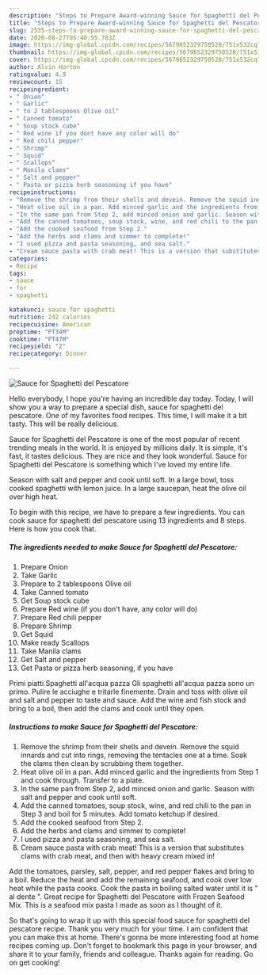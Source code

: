 ```yaml
---
description: "Steps to Prepare Award-winning Sauce for Spaghetti del Pescatore"
title: "Steps to Prepare Award-winning Sauce for Spaghetti del Pescatore"
slug: 2535-steps-to-prepare-award-winning-sauce-for-spaghetti-del-pescatore
date: 2020-08-27T05:40:55.783Z
image: https://img-global.cpcdn.com/recipes/5679652329750528/751x532cq70/sauce-for-spaghetti-del-pescatore-recipe-main-photo.jpg
thumbnail: https://img-global.cpcdn.com/recipes/5679652329750528/751x532cq70/sauce-for-spaghetti-del-pescatore-recipe-main-photo.jpg
cover: https://img-global.cpcdn.com/recipes/5679652329750528/751x532cq70/sauce-for-spaghetti-del-pescatore-recipe-main-photo.jpg
author: Alvin Horton
ratingvalue: 4.9
reviewcount: 15
recipeingredient:
- " Onion"
- " Garlic"
- " to 2 tablespoons Olive oil"
- " Canned tomato"
- " Soup stock cube"
- " Red wine if you dont have any color will do"
- " Red chili pepper"
- " Shrimp"
- " Squid"
- " Scallops"
- " Manila clams"
- " Salt and pepper"
- " Pasta or pizza herb seasoning if you have"
recipeinstructions:
- "Remove the shrimp from their shells and devein. Remove the squid innards and cut into rings, removing the tentacles one at a time. Soak the clams then clean by scrubbing them together."
- "Heat olive oil in a pan. Add minced garlic and the ingredients from Step 1 and cook through. Transfer to a plate."
- "In the same pan from Step 2, add minced onion and garlic. Season with salt and pepper and cook until soft."
- "Add the canned tomatoes, soup stock, wine, and red chili to the pan in Step 3 and boil for 5 minutes. Add tomato ketchup if desired."
- "Add the cooked seafood from Step 2."
- "Add the herbs and clams and simmer to complete!"
- "I used pizza and pasta seasoning, and sea salt."
- "Cream sauce pasta with crab meat! This is a version that substitutes clams with crab meat, and then with heavy cream mixed in!"
categories:
- Recipe
tags:
- sauce
- for
- spaghetti

katakunci: sauce for spaghetti 
nutrition: 242 calories
recipecuisine: American
preptime: "PT34M"
cooktime: "PT47M"
recipeyield: "2"
recipecategory: Dinner

---
```



![Sauce for Spaghetti del Pescatore](https://img-global.cpcdn.com/recipes/5679652329750528/751x532cq70/sauce-for-spaghetti-del-pescatore-recipe-main-photo.jpg)

Hello everybody, I hope you're having an incredible day today. Today, I will show you a way to prepare a special dish, sauce for spaghetti del pescatore. One of my favorites food recipes. This time, I will make it a bit tasty. This will be really delicious.

Sauce for Spaghetti del Pescatore is one of the most popular of recent trending meals in the world. It is enjoyed by millions daily. It is simple, it's fast, it tastes delicious. They are nice and they look wonderful. Sauce for Spaghetti del Pescatore is something which I've loved my entire life.

Season with salt and pepper and cook until soft. In a large bowl, toss cooked spaghetti with lemon juice. In a large saucepan, heat the olive oil over high heat.


To begin with this recipe, we have to prepare a few ingredients. You can cook sauce for spaghetti del pescatore using 13 ingredients and 8 steps. Here is how you cook that.

<!--inarticleads1-->

##### The ingredients needed to make Sauce for Spaghetti del Pescatore:

1. Prepare  Onion
1. Take  Garlic
1. Prepare  to 2 tablespoons Olive oil
1. Take  Canned tomato
1. Get  Soup stock cube
1. Prepare  Red wine (if you don&#39;t have, any color will do)
1. Prepare  Red chili pepper
1. Prepare  Shrimp
1. Get  Squid
1. Make ready  Scallops
1. Take  Manila clams
1. Get  Salt and pepper
1. Get  Pasta or pizza herb seasoning, if you have


Primi piatti Spaghetti all&#39;acqua pazza Gli spaghetti all&#39;acqua pazza sono un primo. Pulire le acciughe e tritarle finemente. Drain and toss with olive oil and salt and pepper to taste and sauce. Add the wine and fish stock and bring to a boil, then add the clams and cook until they open. 

<!--inarticleads2-->

##### Instructions to make Sauce for Spaghetti del Pescatore:

1. Remove the shrimp from their shells and devein. Remove the squid innards and cut into rings, removing the tentacles one at a time. Soak the clams then clean by scrubbing them together.
1. Heat olive oil in a pan. Add minced garlic and the ingredients from Step 1 and cook through. Transfer to a plate.
1. In the same pan from Step 2, add minced onion and garlic. Season with salt and pepper and cook until soft.
1. Add the canned tomatoes, soup stock, wine, and red chili to the pan in Step 3 and boil for 5 minutes. Add tomato ketchup if desired.
1. Add the cooked seafood from Step 2.
1. Add the herbs and clams and simmer to complete!
1. I used pizza and pasta seasoning, and sea salt.
1. Cream sauce pasta with crab meat! This is a version that substitutes clams with crab meat, and then with heavy cream mixed in!


Add the tomatoes, parsley, salt, pepper, and red pepper flakes and bring to a boil. Reduce the heat and add the remaining seafood, and cook over low heat while the pasta cooks. Cook the pasta in boiling salted water until it is &#34; al dente &#34;. Great recipe for Spaghetti del Pescatore with Frozen Seafood Mix. This is a seafood mix pasta I made as soon as I thought of it. 

So that's going to wrap it up with this special food sauce for spaghetti del pescatore recipe. Thank you very much for your time. I am confident that you can make this at home. There's gonna be more interesting food at home recipes coming up. Don't forget to bookmark this page in your browser, and share it to your family, friends and colleague. Thanks again for reading. Go on get cooking!
